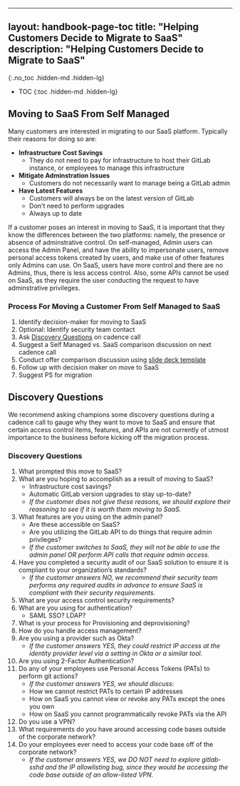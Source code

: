 
---
layout: handbook-page-toc
title: "Helping Customers Decide to Migrate to SaaS"
description: "Helping Customers Decide to Migrate to SaaS"
---
 
{:.no_toc .hidden-md .hidden-lg}

- TOC
{:toc .hidden-md .hidden-lg}

## **Moving to SaaS From Self Managed**
Many customers are interested in migrating to our SaaS platform. Typically their reasons for doing so are:

- **Infrastructure Cost Savings**
   - They do not need to pay for infrastructure to host their GitLab instance, or employees to manage this infrastructure
- **Mitigate Adminstration Issues** 
   - Customers do not necessarily want to manage being a GitLab admin
- **Have Latest Features**
   - Customers will always be on the latest version of GitLab
   - Don't need to perform upgrades
   - Always up to date

If a customer poses an interest in moving to SaaS, it is important that they know the differences between the two platforms: namely, the presence or absence of adminstrative control. On self-managed, Admin users can access the Admin Panel, and have the ability to impersonate users, remove personal access tokens created by users, and make use of other features only Admins can use. On SaaS, users have more control and there are no Admins, thus, there is less access control. Also, some APIs cannot be used on SaaS, as they require the user conducting the request to have adminstrative privileges.

### Process For Moving a Customer From Self Managed to SaaS

1. Identify decision-maker for moving to SaaS
1. Optional: Identify security team contact
1. Ask [Discovery Questions](https://about.gitlab.com/handbook/customer-success/tam/risk-mitigation/self-managed-vs-saas/#discovery-questions) on cadence call
1. Suggest a Self Managed vs. SaaS comparison discussion on next cadence call
1. Conduct offer comparison discussion using [slide deck template](https://docs.google.com/presentation/d/1mNCUCNgtxwXsINjpHxYK32os9D6JLJ9oGIuISCANPtY/edit?usp=sharing)
1. Follow up with decision maker on move to SaaS
1. Suggest PS for migration

## **Discovery Questions**
We recommend asking champions some discovery questions during a cadence call to gauge why they want to move to SaaS and ensure that certain access control items, features, and APIs are not currently of utmost importance to the business before kicking off the migration process.

### Discovery Questions

1. What prompted this move to SaaS?
1. What are you hoping to accomplish as a result of moving to SaaS?
   - Infrastructure cost savings?
   - Automatic GitLab version upgrades to stay up-to-date?
   - _If the customer does not give these reasons, we should explore their reasoning to see if it is worth them moving to SaaS._
1. What features are you using on the admin panel?
   - Are these accessible on SaaS?
   - Are you utilizing the GitLab API to do things that require admin privileges?
   - _If the customer switches to SaaS, they will not be able to use the admin panel OR perform API calls that require admin access._
1. Have you completed a security audit of our SaaS solution to ensure it is compliant to your organization’s standards?
   - _If the customer answers NO, we recommend their security team performs any required audits in advance to ensure SaaS is compliant with their security requirements._
1. What are your access control security requirements?
1. What are you using for authentication?
   - SAML SSO? LDAP?
1. What is your process for Provisioning and deprovisioning?
1. How do you handle access management?
1. Are you using a provider such as Okta?
   - _If the customer answers YES, they could restrict IP access at the identity provider level via a setting in Okta or a similar tool._
1. Are you using 2-Factor Authentication?
1. Do any of your employees use Personal Access Tokens (PATs) to perform git actions?
   - _If the customer answers YES, we should discuss:_
   - How we cannot restrict PATs to certain IP addresses
   - How on SaaS you cannot view or revoke any PATs except the ones you own
   - How on SaaS you cannot programmatically revoke PATs via the API
1. Do you use a VPN?
1. What requirements do you have around accessing code bases outside of the corporate network?
1. Do your employees ever need to access your code base off of the corporate network?
   - _If the customer answers YES, we DO NOT need to explore gitlab-sshd and the IP allowlisting bug, since they would be accessing the code base outside of an allow-listed VPN._
